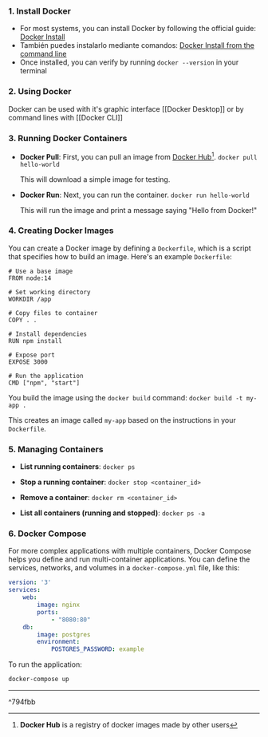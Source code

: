 
### 1. **Install Docker**

- For most systems, you can install Docker by following the official guide: [Docker Install](https://docs.docker.com/desktop/setup/install/windows-install/)
- También puedes instalarlo mediante comandos: [Docker Install from the command line](https://docs.docker.com/desktop/setup/install/windows-install/#:~:text=to%20take%20effect.-,Install%20from%20the%20command%20line,-After%20downloading)
- Once installed, you can verify by running `docker --version` in your terminal

### 2. **Using Docker** 

Docker can be used with it's graphic interface [[Docker Desktop]] or by command lines with 
[[Docker CLI]]
### 3. **Running Docker Containers**

- **Docker Pull**: First, you can pull an image from [Docker Hub](https://hub.docker.com/)[^1].
  `docker pull hello-world`

	This will download a simple image for testing.

- **Docker Run**: Next, you can run the container.
  `docker run hello-world`

    This will run the image and print a message saying "Hello from Docker!"

### 4. **Creating Docker Images**

You can create a Docker image by defining a `Dockerfile`, which is a script that specifies how to build an image. Here's an example `Dockerfile`:

```
# Use a base image 
FROM node:14  

# Set working directory 
WORKDIR /app  

# Copy files to container 
COPY . .  

# Install dependencies 
RUN npm install  

# Expose port 
EXPOSE 3000  

# Run the application 
CMD ["npm", "start"]
```

You build the image using the `docker build` command:
`docker build -t my-app .`

This creates an image called `my-app` based on the instructions in your `Dockerfile`.

### 5. **Managing Containers**

- **List running containers**:
  `docker ps`

- **Stop a running container**:
  `docker stop <container_id>`

- **Remove a container**:
   `docker rm <container_id>`

- **List all containers (running and stopped)**:
  `docker ps -a`

### 6. **Docker Compose**

For more complex applications with multiple containers, Docker Compose helps you define and run multi-container applications. You can define the services, networks, and volumes in a `docker-compose.yml` file, like this:

```yaml
version: '3'
services:   
	web:     
		image: nginx     
		ports:       
			- "8080:80"   
	db:     
		image: postgres     
		environment:       
			POSTGRES_PASSWORD: example
```

To run the application:

```bash
docker-compose up
```


---
[^1]: **Docker Hub** is a registry of docker images made by other users

^794fbb
